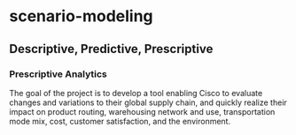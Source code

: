 # scenario-modeling

## Descriptive, Predictive, Prescriptive
### Prescriptive Analytics

The goal of the project is to develop a tool enabling Cisco to evaluate changes and variations to their global supply chain, and quickly realize their impact on product routing, warehousing network and use, transportation mode mix, cost, customer satisfaction, and the environment.

